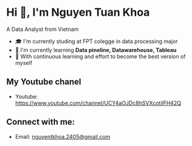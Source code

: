 # Hi 👋, I'm Nguyen Tuan Khoa

A Data Analyst from Vietnam

- 🎓 I'm currently studing at FPT colegge in data processing major
- 🌱 I'm currently learning **Data pineline, Datawarehouse, Tableau**
- 💪 With continuous learning and effort to become the best version of myself
## My Youtube chanel
- Youtube: https://www.youtube.com/channel/UCY4aOJDc8hSVXcotilFH42Q
## Connect with me:
- Email: nguyentkhoa.2405@gmail.com
